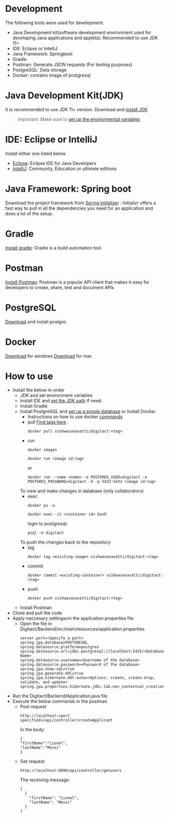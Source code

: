 # Development

The following tools were used for development.
- Java Development kit(software development environment used for developing Java applications and applets): Recommended to use JDK 11+ 
- IDE: Eclipse or IntelliJ 
- Java Framework: Springboot
- Gradle
- Postman: Generate JSON requests (For testing purposes)
- PostgreSQL: Data storage
- Docker: contains image of postgresql

# Java Development Kit(JDK)
It is recommended to use JDK 11+ version.
Download and [install JDK](https://www.oracle.com/java/technologies/javase-downloads.html)
> Important: Make sure to [set up the environmental variables](https://www.java.com/en/download/help/path.xml)

# IDE: Eclipse or IntelliJ
Install either one listed below
- [Eclipse](https://www.eclipse.org/downloads/packages/release/luna/sr2/eclipse-ide-java-developers): Eclipse IDE for Java Developers 
- [IntelliJ](https://www.jetbrains.com/idea/download/#section=windows): Community, Education or ultimate editions 

# Java Framework: Spring boot
Download the project framework from [Spring Initializer](https://start.spring.io/) : Initializr offers a fast way to pull in all the dependencies you need for an application and does a lot of the setup.

# Gradle
[Install gradle](https://gradle.org/install/): Gradle is a build automation tool

# Postman
[Install Postman](https://www.postman.com/downloads/): Postman is a popular API client that makes it easy for developers to create, share, test and document APIs

# PostgreSQL
[Download](https://www.postgresql.org/download/) and install postgre.

# Docker 
[Download](https://docs.docker.com/docker-for-windows/install/) for windows 
[Download](https://docs.docker.com/docker-for-mac/install/) for mac

# How to use

- Install the below in-order
  - JDK and set environment variables
  - Install IDE and [set the JDK path](https://www.jetbrains.com/help/idea/sdk.html) if need. 
  - Install Gradle
  - Install PostgreSQL and [set up a simple database](https://www.postgresqltutorial.com/) or Install Docker.
	- Instructions on how to use docker [commands](https://docs.docker.com/engine/reference/commandline/docker/)
	- pull
		[Find tags here](https://hub.docker.com/repository/docker/vishwasanavatti/digitact/tags?page=1) . 
		```
		docker pull vishwasanavatti/digitact:<tag>
		```
	- run
		```
		docker images
		```
		```
		docker run <image id:tag>
		```
		or
		```
		docker run --name <name> -e POSTGRES_USER=digitact -e POSTGRES_PASSWORD=digitact -d -p 5432:5432 <image id:tag>
		```
	To view and make changes in database (only collaborators)
	- exec
		```
		docker ps -a
		```
		```
		docker exec -it <container id> bash
		```
		login to postgresql:
		```
		psql -U digitact
		```
	To push the changes back to the repository
	- tag
		```
		docker tag <existing-image> vishwasanavatti/digitact:<tag>
		```
	- commit
		```
		docker commit <existing-container> vishwasanavatti/digitact:<tag>
		```
	- push
		```
		docker push vishwasanavatti/digitact:<tag>
		```		
  - Install Postman 
- Clone and pull the code
- Apply neccesary settingscin the application.properties file
  - Open the file in Digitact/Backend/src/main/resources/application.properties 
      ```
      server.port=<Specify a port>
      spring.jpa.database=POSTGRESQL
      spring.datasource.platform=postgres
      spring.datasource.url=jdbc:postgresql://localhost:5432/<Database Name>
      spring.datasource.username=<Username of the database>
      spring.datasource.password=<Password of the database>
      spring.jpa.show-sql=true
      spring.jpa.generate-ddl=true
      spring.jpa.hibernate.ddl-auto=<Options: create, create-drop, validate, and update>
      spring.jpa.properties.hibernate.jdbc.lob.non_contextual_creation=true
     ```
- Run the Digitact/Backend/Application.java file
- Execute the below commands in the postman
  - Post request
    ```
    http://localhost:<port specified>/api/controller/createApplicant
    ```
    In the body:
    ```
    {
    "firstName":"Lionel",
    "lastName":"Messi"
    }
    ```
  - Get request
    ```
    http://localhost:9090/api/controller/getusers
    ```
    The receiving message:
    ```
    [
      {
        "firstName": "Lionel",
        "lastName": "Messi"
      }
    ]
    ```



